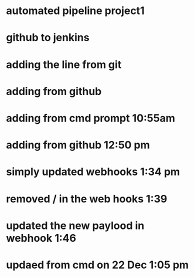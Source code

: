 # automated pipeline project1
# github to jenkins
# adding the line from git
# adding from github
# adding from cmd prompt 10:55am
# adding from github 12:50 pm
# simply updated webhooks 1:34 pm
# removed / in the web hooks 1:39
# updated the new paylood in webhook 1:46
# updaed from cmd on 22 Dec 1:05 pm
